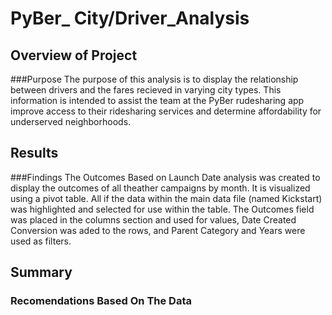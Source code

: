 # PyBer_ City/Driver_Analysis

## Overview of Project

###Purpose
    The purpose of this analysis is to display the relationship between drivers and the fares recieved in varying city types. This information is intended to assist the  team at the PyBer rudesharing app improve access to their ridesharing services and determine affordability for underserved neighborhoods.


## Results
###Findings
    The Outcomes Based on Launch Date analysis was created to display the outcomes of all theather campaigns by month. It is visualized using a pivot table. All if the data within the main data file (named Kickstart) was highlighted and selected for use within the table. The Outcomes field was placed in the columns section and used for values, Date Created Conversion was aded to the rows, and Parent Category and Years were used as filters.
    
## Summary
### Recomendations Based On The Data

